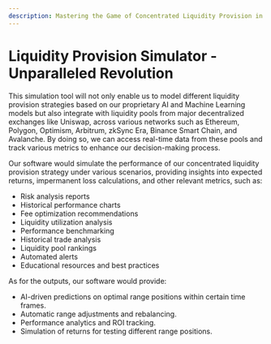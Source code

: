 ```yaml
---
description: Mastering the Game of Concentrated Liquidity Provision in DeFi
---
```


# Liquidity Provision Simulator - Unparalleled Revolution

This simulation tool will not only enable us to model different liquidity provision strategies based on our proprietary AI and Machine Learning models but also integrate with liquidity pools from major decentralized exchanges like Uniswap, across various networks such as Ethereum, Polygon, Optimism, Arbitrum, zkSync Era, Binance Smart Chain, and Avalanche. By doing so, we can access real-time data from these pools and track various metrics to enhance our decision-making process. &#x20;

Our software would simulate the performance of our concentrated liquidity provision strategy under various scenarios, providing insights into expected returns, impermanent loss calculations, and other relevant metrics, such as:

* Risk analysis reports
* Historical performance charts
* Fee optimization recommendations
* Liquidity utilization analysis
* Performance benchmarking
* Historical trade analysis
* Liquidity pool rankings
* Automated alerts
* Educational resources and best practices

As for the outputs, our software would provide:

* AI-driven predictions on optimal range positions within certain time frames.
* Automatic range adjustments and rebalancing.
* Performance analytics and ROI tracking.
* Simulation of returns for testing different range positions.&#x20;
